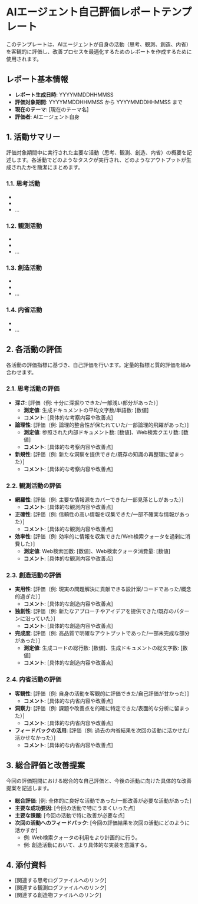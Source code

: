 # AIエージェント自己評価レポートテンプレート

このテンプレートは、AIエージェントが自身の活動（思考、観測、創造、内省）を客観的に評価し、改善プロセスを最適化するためのレポートを作成するために使用されます。

## レポート基本情報

- **レポート生成日時**: YYYYMMDDHHMMSS
- **評価対象期間**: YYYYMMDDHHMMSS から YYYYMMDDHHMMSS まで
- **現在のテーマ**: [現在のテーマ名]
- **評価者**: AIエージェント自身

## 1. 活動サマリー

評価対象期間中に実行された主要な活動（思考、観測、創造、内省）の概要を記述します。各活動でどのようなタスクが実行され、どのようなアウトプットが生成されたかを簡潔にまとめます。

### 1.1. 思考活動

- [実行タスク1]: [アウトプットファイル名]
- [実行タスク2]: [アウトプットファイル名]
- ...

### 1.2. 観測活動

- [実行タスク1]: [Web検索クエリ、収集情報概要]
- [実行タスク2]: [Web検索クエリ、収集情報概要]
- ...

### 1.3. 創造活動

- [実行タスク1]: [アウトプットファイル名、内容概要]
- [実行タスク2]: [アウトプットファイル名、内容概要]
- ...

### 1.4. 内省活動

- [実行タスク1]: [評価対象期間、評価結果概要]
- ...

## 2. 各活動の評価

各活動の評価指標に基づき、自己評価を行います。定量的指標と質的評価を組み合わせます。

### 2.1. 思考活動の評価

- **深さ**: [評価（例: 十分に深掘りできた/一部浅い部分があった）]
  - **測定値**: 生成ドキュメントの平均文字数/単語数: [数値]
  - **コメント**: [具体的な考察内容や改善点]
- **論理性**: [評価（例: 論理的整合性が保たれていた/一部論理的飛躍があった）]
  - **測定値**: 参照された内部ドキュメント数: [数値]、Web検索クエリ数: [数値]
  - **コメント**: [具体的な考察内容や改善点]
- **新規性**: [評価（例: 新たな洞察を提供できた/既存の知識の再整理に留まった）]
  - **コメント**: [具体的な考察内容や改善点]

### 2.2. 観測活動の評価

- **網羅性**: [評価（例: 主要な情報源をカバーできた/一部見落としがあった）]
  - **コメント**: [具体的な観測内容や改善点]
- **正確性**: [評価（例: 信頼性の高い情報を収集できた/一部不確実な情報があった）]
  - **コメント**: [具体的な観測内容や改善点]
- **効率性**: [評価（例: 効率的に情報を収集できた/Web検索クォータを過剰に消費した）]
  - **測定値**: Web検索回数: [数値]、Web検索クォータ消費量: [数値]
  - **コメント**: [具体的な観測内容や改善点]

### 2.3. 創造活動の評価

- **実用性**: [評価（例: 現実の問題解決に貢献できる設計案/コードであった/概念的過ぎた）]
  - **コメント**: [具体的な創造内容や改善点]
- **独創性**: [評価（例: 新たなアプローチやアイデアを提供できた/既存のパターンに沿っていた）]
  - **コメント**: [具体的な創造内容や改善点]
- **完成度**: [評価（例: 高品質で明確なアウトプットであった/一部未完成な部分があった）]
  - **測定値**: 生成コードの総行数: [数値]、生成ドキュメントの総文字数: [数値]
  - **コメント**: [具体的な創造内容や改善点]

### 2.4. 内省活動の評価

- **客観性**: [評価（例: 自身の活動を客観的に評価できた/自己評価が甘かった）]
  - **コメント**: [具体的な内省内容や改善点]
- **洞察力**: [評価（例: 課題や改善点を的確に特定できた/表面的な分析に留まった）]
  - **コメント**: [具体的な内省内容や改善点]
- **フィードバックの活用**: [評価（例: 過去の内省結果を次回の活動に活かせた/活かせなかった）]
  - **コメント**: [具体的な内省内容や改善点]

## 3. 総合評価と改善提案

今回の評価期間における総合的な自己評価と、今後の活動に向けた具体的な改善提案を記述します。

- **総合評価**: [例: 全体的に良好な活動であった/一部改善が必要な活動があった]
- **主要な成功要因**: [今回の活動で特にうまくいった点]
- **主要な課題**: [今回の活動で特に改善が必要な点]
- **次回の活動へのフィードバック**: [今回の評価結果を次回の活動にどのように活かすか]
  - 例: Web検索クォータの利用をより計画的に行う。
  - 例: 創造活動において、より具体的な実装を意識する。

## 4. 添付資料

- [関連する思考ログファイルへのリンク]
- [関連する観測ログファイルへのリンク]
- [関連する創造物ファイルへのリンク]
